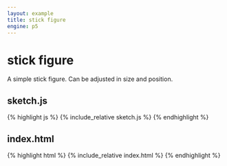 ```yaml
---
layout: example
title: stick figure
engine: p5
---
```


# stick figure

A simple stick figure. Can be adjusted in size and position.  
## sketch.js 
{% highlight js %}
{% include_relative sketch.js %}
{% endhighlight %}
## index.html 
{% highlight html %}
{% include_relative index.html %}
{% endhighlight %}
